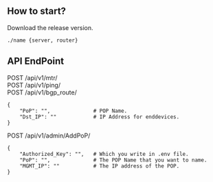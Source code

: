 ## How to start?

Download the release version.

```
./name {server, router}
```

## API EndPoint

POST    /api/v1/mtr/  
POST    /api/v1/ping/  
POST	/api/v1/bgp_route/  

```
{
    "PoP": "",              # POP Name.
    "Dst_IP": ""            # IP Address for enddevices.
}
```

POST /api/v1/admin/AddPoP/

```
{
    "Authorized_Key": "",   # Which you write in .env file.
    "PoP": "",              # The POP Name that you want to name.
    "MGMT_IP": ""           # The IP address of the POP.
}
```